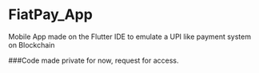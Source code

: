 # FiatPay_App
Mobile App made on the Flutter IDE to emulate a UPI like payment system on Blockchain


###Code made private for now, request for access.
